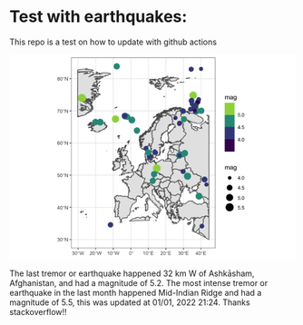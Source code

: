 <!-- README.md is generated from README.Rmd. Please edit that file -->

Test with earthquakes:
======================

This repo is a test on how to update with github actions

![](man/figures/README-unnamed-chunk-2-1.png)

The last tremor or earthquake happened 32 km W of Ashkāsham,
Afghanistan, and had a magnitude of 5.2. The most intense tremor or
earthquake in the last month happened Mid-Indian Ridge and had a
magnitude of 5.5, this was updated at 01/01, 2022 21:24. Thanks
stackoverflow!!
